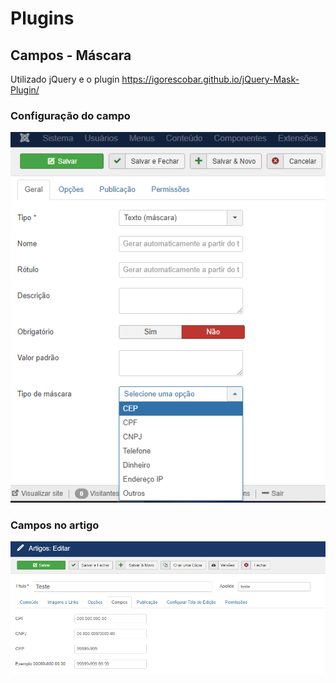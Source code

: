 # Plugins

## Campos - Máscara

Utilizado jQuery e o plugin https://igorescobar.github.io/jQuery-Mask-Plugin/

### Configuração do campo
![Configuração do campo](assets/plg_fields_mask/field.png)

### Campos no artigo
![Campos no artigo](assets/plg_fields_mask/article.png)
